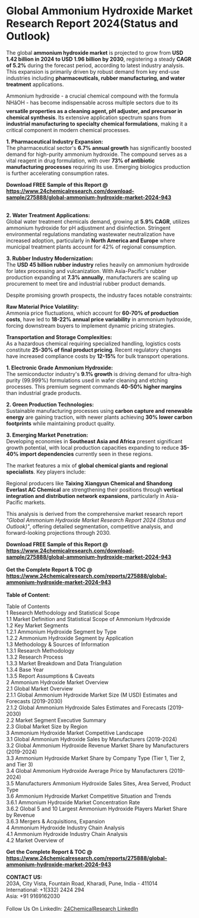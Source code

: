 <h1>Global Ammonium Hydroxide Market Research Report 2024(Status and Outlook)</h1><p>The global <strong>ammonium hydroxide market</strong> is projected to grow from <strong>USD 1.42 billion in 2024 to USD 1.96 billion by 2030</strong>, registering a steady <strong>CAGR of 5.2%</strong> during the forecast period, according to latest industry analysis. This expansion is primarily driven by robust demand from key end-use industries including <strong>pharmaceuticals, rubber manufacturing, and water treatment</strong> applications.</p><p>Ammonium hydroxide - a crucial chemical compound with the formula NHâOH - has become indispensable across multiple sectors due to its <strong>versatile properties as a cleaning agent, pH adjuster, and precursor in chemical synthesis</strong>. Its extensive application spectrum spans from <strong>industrial manufacturing to specialty chemical formulations</strong>, making it a critical component in modern chemical processes.</p><p><strong>1. Pharmaceutical Industry Expansion:</strong><br>
The pharmaceutical sector's <strong>6.7% annual growth</strong> has significantly boosted demand for high-purity ammonium hydroxide. The compound serves as a vital reagent in drug formulation, with over <strong>73% of antibiotic manufacturing processes</strong> requiring its use. Emerging biologics production is further accelerating consumption rates.</p><div><b>Download FREE Sample of this Report @ 
            <a href="https://www.24chemicalresearch.com/download-sample/275888/global-ammonium-hydroxide-market-2024-943">
            https://www.24chemicalresearch.com/download-sample/275888/global-ammonium-hydroxide-market-2024-943</a></b></div><br><p><strong>2. Water Treatment Applications:</strong><br>
Global water treatment chemicals demand, growing at <strong>5.9% CAGR</strong>, utilizes ammonium hydroxide for pH adjustment and disinfection. Stringent environmental regulations mandating wastewater neutralization have increased adoption, particularly in <strong>North America and Europe</strong> where municipal treatment plants account for 42% of regional consumption.</p><p><strong>3. Rubber Industry Modernization:</strong><br>
The <strong>USD 45 billion rubber industry</strong> relies heavily on ammonium hydroxide for latex processing and vulcanization. With Asia-Pacific's rubber production expanding at <strong>7.3% annually</strong>, manufacturers are scaling up procurement to meet tire and industrial rubber product demands.</p><p>Despite promising growth prospects, the industry faces notable constraints:</p><p><strong>Raw Material Price Volatility:</strong><br>
	Ammonia price fluctuations, which account for <strong>60-70% of production costs</strong>, have led to <strong>18-22% annual price variability</strong> in ammonium hydroxide, forcing downstream buyers to implement dynamic pricing strategies.</p><p><strong>Transportation and Storage Complexities:</strong><br>
	As a hazardous chemical requiring specialized handling, logistics costs constitute <strong>25-30% of final product pricing</strong>. Recent regulatory changes have increased compliance costs by <strong>12-15%</strong> for bulk transport operations.</p><p><strong>1. Electronic Grade Ammonium Hydroxide:</strong><br>
The semiconductor industry's <strong>9.1% growth</strong> is driving demand for ultra-high purity (99.999%) formulations used in wafer cleaning and etching processes. This premium segment commands <strong>40-50% higher margins</strong> than industrial grade products.</p><p><strong>2. Green Production Technologies:</strong><br>
Sustainable manufacturing processes using <strong>carbon capture and renewable energy</strong> are gaining traction, with newer plants achieving <strong>30% lower carbon footprints</strong> while maintaining product quality.</p><p><strong>3. Emerging Market Penetration:</strong><br>
Developing economies in <strong>Southeast Asia and Africa</strong> present significant growth potential, with local production capacities expanding to reduce <strong>35-40% import dependencies</strong> currently seen in these regions.</p><p>The market features a mix of <strong>global chemical giants and regional specialists</strong>. Key players include:</p><p>Regional producers like <strong>Taixing Xiangyun Chemical and Shandong Everlast AC Chemical</strong> are strengthening their positions through <strong>vertical integration and distribution network expansions</strong>, particularly in Asia-Pacific markets.</p><p>This analysis is derived from the comprehensive market research report <em>"Global Ammonium Hydroxide Market Research Report 2024 (Status and Outlook)"</em>, offering detailed segmentation, competitive analysis, and forward-looking projections through 2030.</p><div><b>Download FREE Sample of this Report @ 
            <a href="https://www.24chemicalresearch.com/download-sample/275888/global-ammonium-hydroxide-market-2024-943">
            https://www.24chemicalresearch.com/download-sample/275888/global-ammonium-hydroxide-market-2024-943</a></b></div><br><div><b>Get the Complete Report & TOC @ 
            <a href="https://www.24chemicalresearch.com/reports/275888/global-ammonium-hydroxide-market-2024-943">
            https://www.24chemicalresearch.com/reports/275888/global-ammonium-hydroxide-market-2024-943</a></b></div><br>
            <b>Table of Content:</b><p>Table of Contents<br />
1 Research Methodology and Statistical Scope<br />
1.1 Market Definition and Statistical Scope of Ammonium Hydroxide<br />
1.2 Key Market Segments<br />
1.2.1 Ammonium Hydroxide Segment by Type<br />
1.2.2 Ammonium Hydroxide Segment by Application<br />
1.3 Methodology & Sources of Information<br />
1.3.1 Research Methodology<br />
1.3.2 Research Process<br />
1.3.3 Market Breakdown and Data Triangulation<br />
1.3.4 Base Year<br />
1.3.5 Report Assumptions & Caveats<br />
2 Ammonium Hydroxide Market Overview<br />
2.1 Global Market Overview<br />
2.1.1 Global Ammonium Hydroxide Market Size (M USD) Estimates and Forecasts (2019-2030)<br />
2.1.2 Global Ammonium Hydroxide Sales Estimates and Forecasts (2019-2030)<br />
2.2 Market Segment Executive Summary<br />
2.3 Global Market Size by Region<br />
3 Ammonium Hydroxide Market Competitive Landscape<br />
3.1 Global Ammonium Hydroxide Sales by Manufacturers (2019-2024)<br />
3.2 Global Ammonium Hydroxide Revenue Market Share by Manufacturers (2019-2024)<br />
3.3 Ammonium Hydroxide Market Share by Company Type (Tier 1, Tier 2, and Tier 3)<br />
3.4 Global Ammonium Hydroxide Average Price by Manufacturers (2019-2024)<br />
3.5 Manufacturers Ammonium Hydroxide Sales Sites, Area Served, Product Type<br />
3.6 Ammonium Hydroxide Market Competitive Situation and Trends<br />
3.6.1 Ammonium Hydroxide Market Concentration Rate<br />
3.6.2 Global 5 and 10 Largest Ammonium Hydroxide Players Market Share by Revenue<br />
3.6.3 Mergers & Acquisitions, Expansion<br />
4 Ammonium Hydroxide Industry Chain Analysis<br />
4.1 Ammonium Hydroxide Industry Chain Analysis<br />
4.2 Market Overview of</p><div><b>Get the Complete Report & TOC @ 
            <a href="https://www.24chemicalresearch.com/reports/275888/global-ammonium-hydroxide-market-2024-943">
            https://www.24chemicalresearch.com/reports/275888/global-ammonium-hydroxide-market-2024-943</a></b></div><br><b>CONTACT US:</b><br>
            203A, City Vista, Fountain Road, Kharadi, Pune, India - 411014<br>
            International: +1(332) 2424 294<br>
            Asia: +91 9169162030 <br><br>
            Follow Us On LinkedIn: <a href="https://www.linkedin.com/company/24chemicalresearch/">24ChemicalResearch LinkedIn</a>